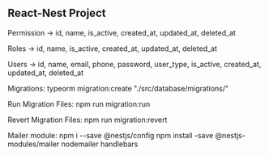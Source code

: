 ## React-Nest Project

Permission
-> id, name, is_active, created_at, updated_at, deleted_at

Roles
-> id, name, is_active, created_at, updated_at, deleted_at

Users
-> id, name, email, phone, password, user_type, is_active, created_at, updated_at, deleted_at

Migrations:
typeorm migration:create "./src/database/migrations/<tablename>"

Run Migration Files:
npm run migration:run

Revert Migration Files:
npm run migration:revert

Mailer module:
npm i --save @nestjs/config
npm install -save @nestjs-modules/mailer nodemailer handlebars
